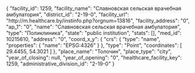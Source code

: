 {
    "facility_id": 1259,
    "facility_name": "Славновская сельская врачебная амбулатория",
    "district_id": "2-19-0",
    "facility_url": "http:\/\/m.healthcare.by\/instinfo.php?orgnum=13816",
    "facility_address": "0",
    "ap_1": "0",
    "name": "Славновская сельская врачебная амбулатория",
    "type": "Поликлиника",
    "state": "public institution",
    "stats": [],
    "med_id": 10215610,
    "address": "0",
    "coord_x_y": {
        "crs": {
            "type": "name",
            "properties": {
                "name": "EPSG:4326"
            }
        },
        "type": "Point",
        "coordinates": [
            29.4455,
            54.3021
        ]
    },
    "place_name": "Толочин",
    "place_type": "city",
    "year_of_closing": null,
    "year_of_opening": "0",
    "healthcare_facility_key": 1259,
    "administrative_division_id": "2-19-0"
}